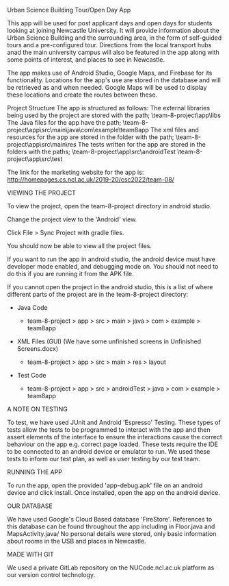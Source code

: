 Urban Science Building Tour/Open Day App

This app will be used for post applicant days and open days for students looking
at joining Newcastle University.
It will provide information about the Urban Science Building and the surrounding
area, in the form of self-guided tours and a pre-configured tour.
Directions from the local transport hubs anad the main university campus will
also be featured in the app along with some points of interest, and places to
see in Newcastle.

The app makes use of Android Studio, Google Maps, and Firebase for its
functionality. Locations for the app's use are stored in the database and will
be retrieved as and when needed. Google Maps will be used to display these
locations and create the routes between these.

Project Structure
The app is structured as follows:
The external libraries being used by the project are stored with the path;
\team-8-project\app\libs
The Java files for the app have the path;
\team-8-project\app\src\main\java\com\example\team8app
The xml files and resources for the app are stored in the folder with the path;
\team-8-project\app\src\main\res
The tests written for the app are stored in the folders with the paths;
\team-8-project\app\src\androidTest
\team-8-project\app\src\test

The link for the marketing website for the app is:
http://homepages.cs.ncl.ac.uk/2019-20/csc2022/team-08/

VIEWING THE PROJECT

To view the project, open the team-8-project directory in android studio.

Change the project view to the 'Android' view.

Click File > Sync Project with gradle files.

You should now be able to view all the project files.

If you want to run the app in android studio, the android device must have developer mode enabled, and debugging mode on.
You should not need to do this if you are running it from the APK file.


If you cannot open the project in the android studio, this is a list of where
	different parts of the project are in the team-8-project directory:
- Java Code
	- team-8-project > app > src > main > java > com > example > team8app

- XML Files (GUI) (We have some unfinished screens in Unfinished Screens.docx)
	- team-8-project > app > src > main > res > layout

- Test Code
	- team-8-project > app > src > androidTest > java > com > example > team8app

A NOTE ON TESTING

To test, we have used JUnit and Android 'Espresso' Testing.
These types of tests allow the tests to be programmed to interact with the app
	and then assert elements of the interface to ensure the interactions
	cause the correct behaviour on the app e.g. correct page loaded.
These tests require the IDE to be connected to an android device or emulator to run.
We used these tests to inform our test plan, as well as user testing by our test team.

RUNNING THE APP

To run the app, open the provided 'app-debug.apk' file on an android device and click install.
Once installed, open the app on the android device.

OUR DATABASE

We have used Google's Cloud Based database 'FireStore'.
References to this database can be found throughout the app including in Floor.java and MapsActivity.java/
No personal details were stored, only basic information about rooms in the USB and places in Newcastle.

MADE WITH GIT

We used a private GitLab repository on the NUCode.ncl.ac.uk platform as our version control technology.
